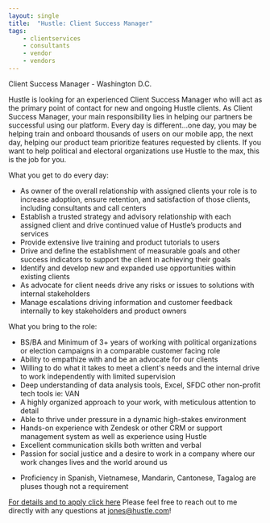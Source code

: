 ```yaml
---
layout: single
title:  "Hustle: Client Success Manager"
tags: 
    - clientservices
    - consultants
    - vendor
    - vendors
---
```


Client Success Manager - Washington D.C.

Hustle is looking for an experienced Client Success Manager who will act as the primary point of contact for new and ongoing Hustle clients. As Client Success Manager, your main responsibility lies in helping our partners be successful using our platform. Every day is different...one day, you may be helping train and onboard thousands of users on our mobile app, the next day, helping our product team prioritize features requested by clients. If you want to help political and electoral organizations use Hustle to the max, this is the job for you.

What you get to do every day:

* As owner of the overall relationship with assigned clients your role is to increase adoption, ensure retention, and satisfaction of those clients, including consultants and call centers
* Establish a trusted strategy and advisory relationship with each assigned client and drive continued value of Hustle’s products and services
* Provide extensive live training and product tutorials to users
* Drive and define the establishment of measurable goals and other success indicators to support the client in achieving their goals
* Identify and develop new and expanded use opportunities within existing clients
* As advocate for client needs drive any risks or issues to solutions with internal stakeholders
* Manage escalations driving information and customer feedback internally to key stakeholders and product owners

What you bring to the role:

* BS/BA and Minimum of 3+ years of working with political organizations or election campaigns in a comparable customer facing role
* Ability to empathize with and be an advocate for our clients
* Willing to do what it takes to meet a client's needs and the internal drive to work independently with limited supervision
* Deep understanding of data analysis tools, Excel, SFDC other non-profit tech tools ie: VAN
* A highly organized approach to your work, with meticulous attention to detail
* Able to thrive under pressure in a dynamic high-stakes environment
* Hands-on experience with Zendesk or other CRM or support management system as well as experience using Hustle
* Excellent communication skills both written and verbal
* Passion for social justice and a desire to work in a company where our work changes lives and the world around us
+ Proficiency in Spanish, Vietnamese, Mandarin, Cantonese, Tagalog are pluses though not a requirement

[For details and to apply click here](https://hustle.com/job/?gh_jid=989679)
Please feel free to reach out to me directly with any questions at jones@hustle.com!
